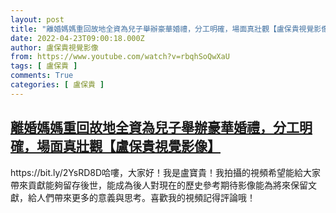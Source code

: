 ```yaml
---
layout: post
title: "離婚媽媽重回故地全資為兒子舉辦豪華婚禮，分工明確，場面真壯觀【盧保貴視覺影像】"
date: 2022-04-23T09:00:18.000Z
author: 盧保貴視覺影像
from: https://www.youtube.com/watch?v=rbqhSoQwXaU
tags: [ 盧保貴 ]
comments: True
categories: [ 盧保貴 ]
---
```

<!--1650704418000-->
[離婚媽媽重回故地全資為兒子舉辦豪華婚禮，分工明確，場面真壯觀【盧保貴視覺影像】](https://www.youtube.com/watch?v=rbqhSoQwXaU)
------

<div>
https://bit.ly/2YsRD8D哈嘍，大家好！我是盧寶貴！我拍攝的視頻希望能給大家帶來貢獻能夠留存後世，能成為後人對現在的歷史參考期待影像能為將來保留文獻，給人們帶來更多的意義與思考。喜歡我的視頻記得評論哦！
</div>

